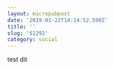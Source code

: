 ```yaml
---
layout: micropubpost
date: '2019-01-22T14:14:52.590Z'
title: ''
slug: '51292'
category: social
---
```

test dit

